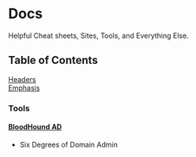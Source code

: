 # Docs
Helpful Cheat sheets, Sites, Tools, and Everything Else.


## Table of Contents
[Headers](#headers)  
[Emphasis](#emphasis)      
<a name="headers"/>
### Tools
#### [BloodHound AD](https://github.com/BloodHoundAD/BloodHound)
  - Six Degrees of Domain Admin
